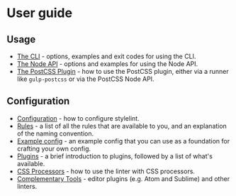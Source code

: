 # User guide

## Usage

- [The CLI](/docs/user-guide/cli.md) - options, examples and exit codes for using the CLI.
- [The Node API](/docs/user-guide/node-api.md) - options and examples for using the Node API.
- [The PostCSS Plugin](/docs/user-guide/postcss-plugin.md) - how to use the PostCSS plugin, either via a runner like `gulp-postcss` or via the PostCSS Node API.

## Configuration

- [Configuration](/docs/user-guide/configuration.md) - how to configure stylelint.
- [Rules](/docs/user-guide/rules.md) - a list of all the rules that are available to you, and an explanation of the naming convention.
- [Example config](/docs/user-guide/example-config.md) - an example config that you can use as a foundation for crafting your own config.
- [Plugins](/docs/user-guide/plugins.md) - a brief introduction to plugins, followed by a list of what's available.
- [CSS Processors](/docs/user-guide/css-processors.md) - how to use the linter with CSS processors.
- [Complementary Tools](/docs/user-guide/complementary-tools.md) - editor plugins (e.g. Atom and Sublime) and other linters.
